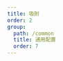 ```yaml
---
title: 吸附
order: 2
group:
  path: /common
  title: 通用配置
  order: 7
---
```


<code src="./adsorb.tsx" compact="true" defaultShowCode="true"></code>
